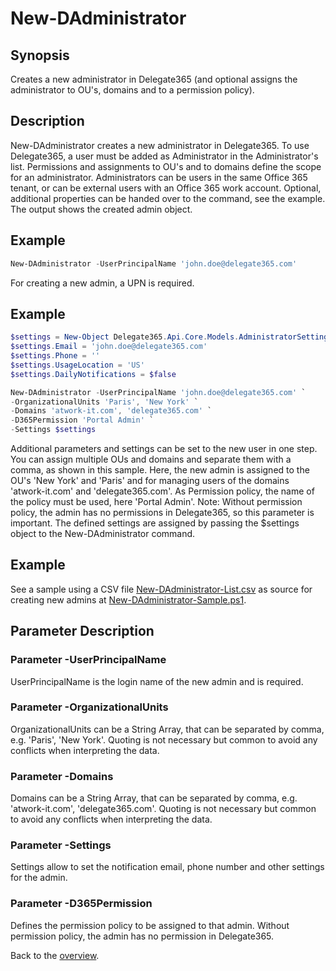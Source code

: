 # New-DAdministrator

## Synopsis
Creates a new administrator in Delegate365 (and optional assigns the administrator to OU's, domains and to a permission policy).

## Description
New-DAdministrator creates a new administrator in Delegate365.
To use Delegate365, a user must be added as Administrator in the Administrator's list.
Permissions and assignments to OU's and to domains define the scope for an administrator.
Administrators can be users in the same Office 365 tenant, or can be external users with an Office 365 work account.
Optional, additional properties can be handed over to the command, see the example.
The output shows the created admin object.

## Example
```powershell
New-DAdministrator -UserPrincipalName 'john.doe@delegate365.com'
```
For creating a new admin, a UPN is required.

## Example
```powershell
$settings = New-Object Delegate365.Api.Core.Models.AdministratorSettings
$settings.Email = 'john.doe@delegate365.com'
$settings.Phone = ''
$settings.UsageLocation = 'US'
$settings.DailyNotifications = $false

New-DAdministrator -UserPrincipalName 'john.doe@delegate365.com' `
-OrganizationalUnits 'Paris', 'New York' `
-Domains 'atwork-it.com', 'delegate365.com' `
-D365Permission 'Portal Admin' `
-Settings $settings
```
Additional parameters and settings can be set to the new user in one step. 
You can assign multiple OUs and domains and separate them with a comma, as shown in this sample. Here, the new admin is assigned to the OU's 'New York' and 'Paris' and for managing users of the domains 'atwork-it.com' and 'delegate365.com'. As Permission policy, the name of the policy must be used, here 'Portal Admin'. Note: Without permission policy, the admin has no permissions in Delegate365, so this parameter is important. The defined settings are assigned by passing the $settings object to the New-DAdministrator command.

## Example
See a sample using a CSV file [New-DAdministrator-List.csv](./Samples/New-DAdministrator-List.csv) as source for creating new admins at [New-DAdministrator-Sample.ps1](./Samples/New-DAdministrator-Sample.ps1).

## Parameter Description
### Parameter -UserPrincipalName
UserPrincipalName is the login name of the new admin and is required.
### Parameter -OrganizationalUnits
OrganizationalUnits can be a String Array, that can be separated by comma, e.g. 'Paris', 'New York'. Quoting is not necessary but common to avoid any conflicts when interpreting the data.
### Parameter -Domains
Domains can be a String Array, that can be separated by comma, e.g. 'atwork-it.com', 'delegate365.com'. Quoting is not necessary but common to avoid any conflicts when interpreting the data.
### Parameter -Settings
Settings allow to set the notification email, phone number and other settings for the admin.
### Parameter -D365Permission
Defines the permission policy to be assigned to that admin. Without permission policy, the admin has no permission in Delegate365.

Back to the [overview](https://github.com/delegate365/PowerShell).
